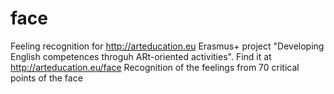 # face
Feeling recognition for http://arteducation.eu
Erasmus+ project "Developing English competences throguh ARt-oriented activities".
Find it at http://arteducation.eu/face
Recognition of the feelings from 70 critical points of the face